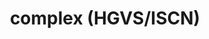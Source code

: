 ---
layout: recommendation
parent: DNA
title: complex (HGVS/ISCN)
definition: 
    Complex: a sequence change where, compared to a reference sequence, a range of changes occur that can not be described as one of the basic variant types (substitution, deletion, duplication, insertion, conversion, inversion, deletion-insertion, or repeated sequence).
discussion:
    What is ISCN?: ISCN is short for the International System for human Cytogenetic Nomenclature, covering the description of numerical and structural chromosomal changes detected using microscopic and cytogenetic techniques. The recommendations are prepared by the International Standing Committee on Human Cytogenetic Nomenclature and published in collaboration with the journal <i><a href='http://www.karger.com/Journal/Home/224037'>Cytogenetic and Genome Research</a></i> (since 1963). The committee includes three members from the Americas, three from Europe, one from Asia, and one from Africa/Australia/Oceania. Members are elected for a 5 year period, unless developments demand earlier changes. The organization of the submission of nominations, ballots for voting and election of members is the responsibility of the existing Editor and Committee chair.<br>The latest recommendations, ISCN2013, were finalized by the ISCN2013 committee and its advisors at a meeting in Seattle (Washington) in April 2012. The ISCN2013 recommendations are available as <i><a href='http://www.karger.com/iscn2013'>book from Karger Publishers</a></i> (Eds. Lisa G Shaffer, Jean McGowan-Jordan & Michael Schmid). Questions/suggestions regarding the ISCN recommendations should be addressed to <b><i>Jean McGowan-Jordan</i></b> (Ottawa, Canada), chair of the ISCN committee.<br><ul><li><b>current ISCN committee</b><br><u>Chair:</u> Jean McGowan-Jordan (<i>Ottawa, Canada</i>)<br><u>Members:</u> Jaclyn Biegel (<i>Philadelphia, USA</i>), Myriam Chaabouni (<i>Tunis, Tunisia</i>), Johan T den Dunnen (<i>Leiden, Nederland</i>), Jin-Yeong Han (<i>Busan, South Korea</i>), Nils Mandahl (<i>Lund, Sweden</i>), Kathleen W Rao (<i>Chapel Hill, USA</i>), Annet Simons (<i>Nijmegen, Nederland</i>). <i></i><br><u>Advisors:</u> Cynthia C Morton (<i>Boston, USA</i>), Michael Schmid (<i>Wurzburg, Germany</i>)</li><li><b>ISCN2013 committee</b><br><u>Chair:</u> Lisa G Shaffer (<i>Spokane, USA</i>),<br><u>Members:</u> Jaclyn Biegel (<i>Philadelphia, USA</i>), Myriam Chaabouni (<i>Tunis, Tunisia</i>), Johan T den Dunnen (<i>Leiden, Nederland</i>), Jin-Yeong Han (<i>Busan, South Korea</i>), Nils Mandahl (<i>Lund, Sweden</i>), Jean McGowan-Jordan (<i>Ottawa, Canada</i>), Kathleen W Rao (<i>Chapel Hill, USA</i>), Annet Simons (<i>Nijmegen, Nederland</i>)<br><u>Advisors:</u> Lynda J Campbell (<i>Melbourne, Australia</i>), Michael Schmid (<i>Wurzburg, Germany</i>).</li></ul>
    Is the description NM_012345.3:c.123+45_123+51TSDinsL1.603bp acceptable (TSD = target site duplication, insL1 indicates the nature of the insert (L1, Alu or SVA), 603bp = the number of inserted base pairs)?: No, not realy, it is not exact. Following HGVS recommendations the description should be like NM_012345.3:c.123+45_123+51dupinsXXXXXX.x:g.393_1295. So use "dup" (not "TSD") and exactly describe the insertion, not like "insL1.603bp". In the example XXXXXX.x is a GenBank file (accession.version number) containing the inserted L1 sequence (nucleotides g.393_1295).
---